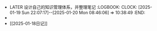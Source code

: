 - LATER 设计自己的知识管理体系，并整理笔记
  :LOGBOOK:
  CLOCK: [2025-01-19 Sun 22:07:17]--[2025-01-20 Mon 08:46:06] =>  10:38:49
  :END:
-
- [[2025-01-18日记]]